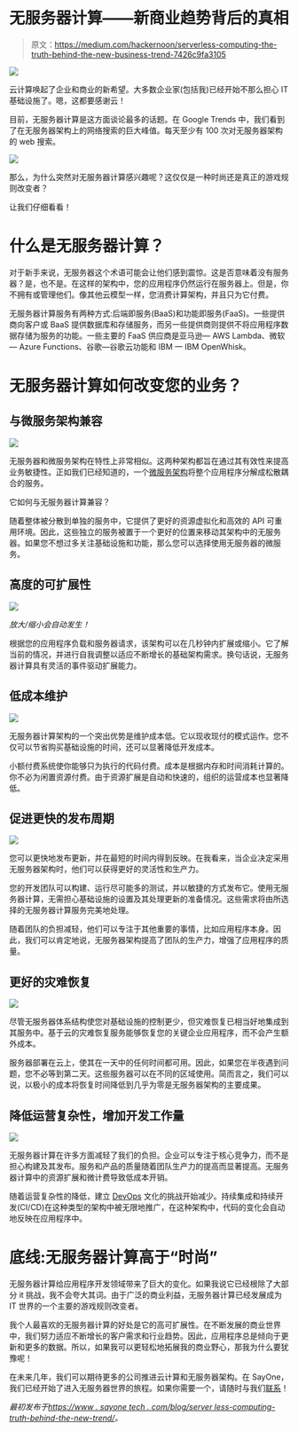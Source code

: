 # 无服务器计算——新商业趋势背后的真相

> 原文：<https://medium.com/hackernoon/serverless-computing-the-truth-behind-the-new-business-trend-7426c9fa3105>

![](img/7258ddf8fe2441b7b754b375a6518733.png)

云计算唤起了企业和商业的新希望。大多数企业家(包括我)已经开始不那么担心 IT 基础设施了。嗯，这都要感谢云！

目前，无服务器计算是这方面谈论最多的话题。在 Google Trends 中，我们看到了在无服务器架构上的网络搜索的巨大峰值。每天至少有 100 次对无服务器架构的 web 搜索。

![](img/17a54106141744684b5557a012192a96.png)

那么，为什么突然对无服务器计算感兴趣呢？这仅仅是一种时尚还是真正的游戏规则改变者？

让我们仔细看看！

# 什么是无服务器计算？

对于新手来说，无服务器这个术语可能会让他们感到震惊。这是否意味着没有服务器？是，也不是。在这样的架构中，您的应用程序仍然运行在服务器上。但是，你不拥有或管理他们。像其他云模型一样，您消费计算架构，并且只为它付费。

无服务器计算服务有两种方式:后端即服务(BaaS)和功能即服务(FaaS)。一些提供商向客户或 BaaS 提供数据库和存储服务，而另一些提供商则提供不将应用程序数据存储为服务的功能。一些主要的 FaaS 供应商是亚马逊— AWS Lambda、微软— Azure Functions、谷歌—谷歌云功能和 IBM — IBM OpenWhisk。

# 无服务器计算如何改变您的业务？

## 与微服务架构兼容

![](img/06a923595b5198b4c274cd0e71e863fe.png)

无服务器和微服务架构在特性上非常相似。这两种架构都旨在通过其有效性来提高业务敏捷性。正如我们已经知道的，一个[微服务架构](https://www.sayonetech.com/blog/microservices-architecture-the-new-business-enablers/)将整个应用程序分解成松散耦合的服务。

它如何与无服务器计算兼容？

随着整体被分散到单独的服务中，它提供了更好的资源虚拟化和高效的 API 可重用环境。因此，这些独立的服务被置于一个更好的位置来移动其架构中的无服务器。如果您不想过多关注基础设施和功能，那么您可以选择使用无服务器的微服务。

## 高度的可扩展性

![](img/a9bff7b2d1679d25864ea0a512ca556f.png)

*放大/缩小会自动发生！*

根据您的应用程序负载和服务器请求，该架构可以在几秒钟内扩展或缩小。它了解当前的情况，并进行自我调整以适应不断增长的基础架构需求。换句话说，无服务器计算具有灵活的事件驱动扩展能力。

## 低成本维护

![](img/ab1a8f4a71843117c6424e44771e31e8.png)

无服务器计算架构的一个突出优势是维护成本低。它以现收现付的模式运作。您不仅可以节省购买基础设施的时间，还可以显著降低开发成本。

小额付费系统使你能够只为执行的代码付费。成本是根据内存和时间消耗计算的。你不必为闲置资源付费。由于资源扩展是自动和快速的，组织的运营成本也显著降低。

## 促进更快的发布周期

![](img/a627510219beb3bb6bb4dd1899e8b40d.png)

您可以更快地发布更新，并在最短的时间内得到反映。在我看来，当企业决定采用无服务器架构时，他们可以获得更好的灵活性和生产力。

您的开发团队可以构建、运行尽可能多的测试，并以敏捷的方式发布它。使用无服务器计算，无需担心基础设施的设置及其处理更新的准备情况。这些需求将由所选择的无服务器计算服务完美地处理。

随着团队的负担减轻，他们可以专注于其他重要的事情，比如应用程序本身。因此，我们可以肯定地说，无服务器架构提高了团队的生产力，增强了应用程序的质量。

## 更好的灾难恢复

![](img/a240530745d6d7d01bbf8e7e13285830.png)

尽管无服务器体系结构使您对基础设施的控制更少，但灾难恢复已相当好地集成到其服务中。基于云的灾难恢复服务能够恢复您的关键企业应用程序，而不会产生额外成本。

服务器部署在云上，使其在一天中的任何时间都可用。因此，如果您在半夜遇到问题，您不必等到第二天。这些服务器可以在不同的区域使用。简而言之，我们可以说，以极小的成本将恢复时间降低到几乎为零是无服务器架构的主要成果。

## 降低运营复杂性，增加开发工作量

![](img/77ee1264a923547956803b7362b7bb05.png)

无服务器计算在许多方面减轻了我们的负担。企业可以专注于核心竞争力，而不是担心构建及其发布。服务和产品的质量随着团队生产力的提高而显著提高。无服务器计算中的资源扩展和微计费导致低成本开销。

随着运营复杂性的降低，建立 [DevOps](https://www.sayonetech.com/blog/how-devops-will-play-crucial-role-your-business/) 文化的挑战开始减少。持续集成和持续开发(CI/CD)在这种类型的架构中被无限地推广，在这种架构中，代码的变化会自动地反映在应用程序中。

# 底线:无服务器计算高于“时尚”

无服务器计算给应用程序开发领域带来了巨大的变化。如果我说它已经根除了大部分 it 挑战，我不会夸大其词。由于广泛的商业利益，无服务器计算已经发展成为 IT 世界的一个主要的游戏规则改变者。

我个人最喜欢的无服务器计算的好处是它的高可扩展性。在不断发展的商业世界中，我们努力适应不断增长的客户需求和行业趋势。因此，应用程序总是倾向于更新和更多的数据。所以，如果我可以更轻松地拓展我的商业野心，那我为什么要犹豫呢！

在未来几年，我们可以期待更多的公司推进云计算和无服务器架构。在 SayOne，我们已经开始了进入无服务器世界的旅程。如果你需要一个，请随时与我们[联系](https://www.sayonetech.com/contact/)！

*最初发布于*[*https://www . sayone tech . com/blog/server less-computing-truth-behind-the-new-trend/*](https://www.sayonetech.com/blog/serverless-computing-truth-behind-the-new-trend/)*。*